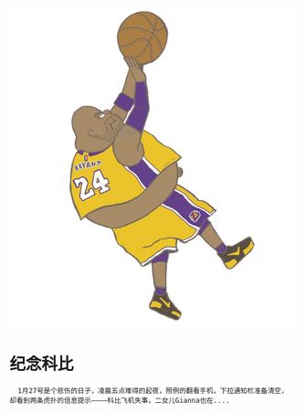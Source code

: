 ![kobe](images/kobe.png)

# 纪念科比
      1月27号是个悲伤的日子，凌晨五点难得的起夜，照例的翻看手机，下拉通知栏准备清空，   却看到两条虎扑的信息提示————科比飞机失事，二女儿Gianna也在....